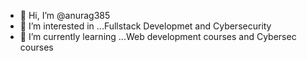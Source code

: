 - 👋 Hi, I’m @anurag385
- 👀 I’m interested in ...Fullstack Developmet and Cybersecurity
- 🌱 I’m currently learning ...Web development courses and Cybersec courses


<!---
anurag385/anurag385 is a ✨ special ✨ repository because its `README.md` (this file) appears on your GitHub profile.
You can click the Preview link to take a look at your changes.
--->
